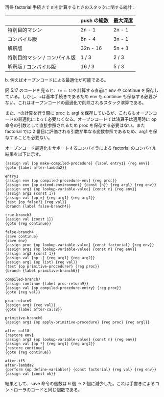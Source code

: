 再帰 factorial 手続きで n!を計算するときのスタックに関する統計：

|                               | push の総数 | 最大深度 |
| :---------------------------- | :---------- | :------- |
| 特別目的マシン                | 2n - 1      | 2n - 1   |
| コンパイル版                  | 6n - 4      | 3n - 1   |
| 解釈版                        | 32n - 16    | 5n + 3   |
| 特別目的マシン / コンパイル版 | 1 / 3       | 2 / 3    |
| 解釈版 / コンパイル版         | 16 / 3      | 5 / 3    |

b. 例えばオープンコードによる最適化が可能である。

図 5.17 のコードを見ると、`(= n 1)`を計算する直前に env や continue を保存している。しかし、`=`は基本手続きであるため env も continue も保存する必要がない。これはオープンコードの最適化で削除されるスタック演算である。

また、`*`の計算を行う際に proc と argl を保存しているが、これらもオープンコードの最適化によって必要なくなる。オープンコードでは演算子は適用時に op 命令の引数として直接参照されるため proc を保存する必要はない。また factorial では 2 番目に評価される引数が単なる変数参照であるため、arg1 を保存することも必要ない。

オープンコード最適化をサポートするコンパイラによる factorial のコンパイル結果を以下に示す。

```text
{assign val {op make-compiled-procedure} {label entry1} {reg env}}
{goto {label after-lambda2}}

entry1
{assign env {op compiled-procedure-env} {reg proc}}
{assign env {op extend-environment} {const {n}} {reg argl} {reg env}}
{assign arg1 {op lookup-variable-value} {const n} {reg env}}
{assign arg2 {const 1}}
{assign val {op =} {reg arg1} {reg arg2}}
{test {op false?} {reg val}}
{branch {label false-branch4}}

true-branch3
{assign val {const 1}}
{goto {reg continue}}

false-branch4
{save continue}
{save env}
{assign proc {op lookup-variable-value} {const factorial} {reg env}}
{assign arg1 {op lookup-variable-value} {const n} {reg env}}
{assign arg2 {const 1}}
{assign val {op -} {reg arg1} {reg arg2}}
{assign argl {op list} {reg val}}
{test {op primitive-procedure?} {reg proc}}
{branch {label primitive-branch6}}

compiled-branch7
{assign continue {label proc-return9}}
{assign val {op compiled-procedure-entry} {reg proc}}
{goto {reg val}}

proc-return9
{assign arg1 {reg val}}
{goto {label after-call8}}

primitive-branch6
{assign arg1 {op apply-primitive-procedure} {reg proc} {reg argl}}

after-call8
{restore env}
{assign arg2 {op lookup-variable-value} {const n} {reg env}}
{assign val {op *} {reg arg1} {reg arg2}}
{restore continue}
{goto {reg continue}}

after-if5
after-lambda2
{perform {op define-variable!} {const factorial} {reg val} {reg env}}
{assign val {const ok}}
```

結果として、save 命令の個数は 6 個 -> 2 個に減少した。これは手書きによるコントローラのコードと同じ個数である。
